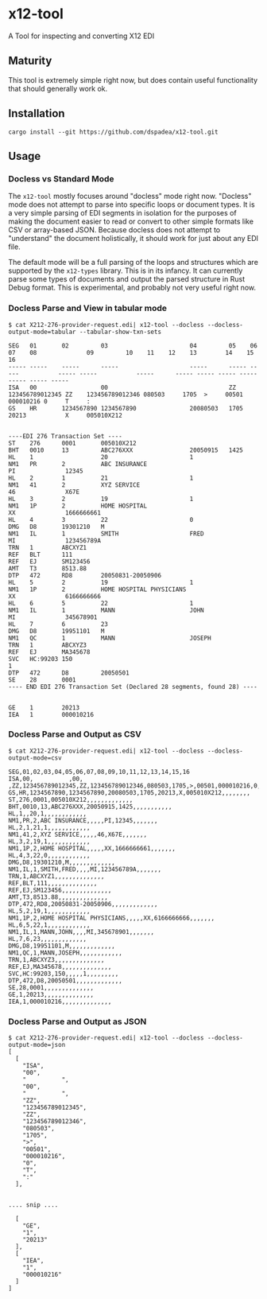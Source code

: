 # x12-tool

A Tool for inspecting and converting X12 EDI

## Maturity

This tool is extremely simple right now, but does contain useful functionality that should generally work ok. 

## Installation

```shell
cargo install --git https://github.com/dspadea/x12-tool.git
```

## Usage

### Docless vs Standard Mode

The `x12-tool` mostly focuses around "docless" mode right now. "Docless" mode does not attempt to parse into specific loops or document types. It is a very simple parsing of EDI segments in isolation for the purposes of making the document easier to read or convert to other simple formats like CSV or array-based JSON. Because docless does not attempt to "understand" the document holistically, it should work for just about any EDI file.

The default mode will be a full parsing of the loops and structures which are supported by the `x12-types` library. This is in its infancy. It can currently parse some types of documents and output the parsed structure in Rust Debug format. This is experimental, and probably not very useful right now.


### Docless Parse and View in tabular mode

```shell
$ cat X212-276-provider-request.edi| x12-tool --docless --docless-output-mode=tabular --tabular-show-txn-sets

SEG   01       02         03                       04         05    06              07    08              09         10    11    12    13        14    15    16
----- -----    -----      -----                    -----      ----- -----           ----- -----           -----      ----- ----- ----- -----     ----- ----- -----
ISA   00                  00                                  ZZ    123456789012345 ZZ    123456789012346 080503     1705  >     00501 000010216 0     T     :
GS    HR       1234567890 1234567890               20080503   1705  20213           X     005010X212


----EDI 276 Transaction Set ----
ST    276      0001       005010X212
BHT   0010     13         ABC276XXX                20050915   1425
HL    1                   20                       1
NM1   PR       2          ABC INSURANCE                                                   PI              12345
HL    2        1          21                       1
NM1   41       2          XYZ SERVICE                                                     46              X67E
HL    3        2          19                       1
NM1   1P       2          HOME HOSPITAL                                                   XX              1666666661
HL    4        3          22                       0
DMG   D8       19301210   M
NM1   IL       1          SMITH                    FRED                                   MI              123456789A
TRN   1        ABCXYZ1
REF   BLT      111
REF   EJ       SM123456
AMT   T3       8513.88
DTP   472      RD8        20050831-20050906
HL    5        2          19                       1
NM1   1P       2          HOME HOSPITAL PHYSICIANS                                        XX              6166666666
HL    6        5          22                       1
NM1   IL       1          MANN                     JOHN                                   MI              345678901
HL    7        6          23
DMG   D8       19951101   M
NM1   QC       1          MANN                     JOSEPH
TRN   1        ABCXYZ3
REF   EJ       MA345678
SVC   HC:99203 150                                                                  1
DTP   472      D8         20050501
SE    28       0001
---- END EDI 276 Transaction Set (Declared 28 segments, found 28) ----


GE    1        20213
IEA   1        000010216
```

### Docless Parse and Output as CSV

```shell
$ cat X212-276-provider-request.edi| x12-tool --docless --docless-output-mode=csv

SEG,01,02,03,04,05,06,07,08,09,10,11,12,13,14,15,16
ISA,00,          ,00,          ,ZZ,123456789012345,ZZ,123456789012346,080503,1705,>,00501,000010216,0,T,:
GS,HR,1234567890,1234567890,20080503,1705,20213,X,005010X212,,,,,,,,
ST,276,0001,005010X212,,,,,,,,,,,,,
BHT,0010,13,ABC276XXX,20050915,1425,,,,,,,,,,,
HL,1,,20,1,,,,,,,,,,,,
NM1,PR,2,ABC INSURANCE,,,,,PI,12345,,,,,,,
HL,2,1,21,1,,,,,,,,,,,,
NM1,41,2,XYZ SERVICE,,,,,46,X67E,,,,,,,
HL,3,2,19,1,,,,,,,,,,,,
NM1,1P,2,HOME HOSPITAL,,,,,XX,1666666661,,,,,,,
HL,4,3,22,0,,,,,,,,,,,,
DMG,D8,19301210,M,,,,,,,,,,,,,
NM1,IL,1,SMITH,FRED,,,,MI,123456789A,,,,,,,
TRN,1,ABCXYZ1,,,,,,,,,,,,,,
REF,BLT,111,,,,,,,,,,,,,,
REF,EJ,SM123456,,,,,,,,,,,,,,
AMT,T3,8513.88,,,,,,,,,,,,,,
DTP,472,RD8,20050831-20050906,,,,,,,,,,,,,
HL,5,2,19,1,,,,,,,,,,,,
NM1,1P,2,HOME HOSPITAL PHYSICIANS,,,,,XX,6166666666,,,,,,,
HL,6,5,22,1,,,,,,,,,,,,
NM1,IL,1,MANN,JOHN,,,,MI,345678901,,,,,,,
HL,7,6,23,,,,,,,,,,,,,
DMG,D8,19951101,M,,,,,,,,,,,,,
NM1,QC,1,MANN,JOSEPH,,,,,,,,,,,,
TRN,1,ABCXYZ3,,,,,,,,,,,,,,
REF,EJ,MA345678,,,,,,,,,,,,,,
SVC,HC:99203,150,,,,,1,,,,,,,,,
DTP,472,D8,20050501,,,,,,,,,,,,,
SE,28,0001,,,,,,,,,,,,,,
GE,1,20213,,,,,,,,,,,,,,
IEA,1,000010216,,,,,,,,,,,,,,
```
### Docless Parse and Output as JSON

```shell
$ cat X212-276-provider-request.edi| x12-tool --docless --docless-output-mode=json
[
  [
    "ISA",
    "00",
    "          ",
    "00",
    "          ",
    "ZZ",
    "123456789012345",
    "ZZ",
    "123456789012346",
    "080503",
    "1705",
    ">",
    "00501",
    "000010216",
    "0",
    "T",
    ":"
  ],


.... snip ....

  [
    "GE",
    "1",
    "20213"
  ],
  [
    "IEA",
    "1",
    "000010216"
  ]
]
```